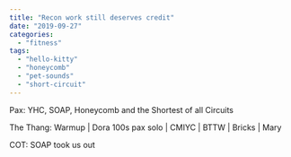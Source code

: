 ```yaml
---
title: "Recon work still deserves credit"
date: "2019-09-27"
categories: 
  - "fitness"
tags: 
  - "hello-kitty"
  - "honeycomb"
  - "pet-sounds"
  - "short-circuit"
---
```


Pax: YHC, SOAP, Honeycomb and the Shortest of all Circuits

The Thang: Warmup | Dora 100s pax solo | CMIYC | BTTW | Bricks | Mary

COT: SOAP took us out
